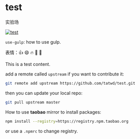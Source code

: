 # test
实验场

[![test]][test-url]

`use-gulp`: how to use gulp.

表情：:+1: :smile: :fire: :clap: :dog:

This is a test content.

[test]: http://img.shields.io/badge/Hexo-2.4+-2BAF2B.svg?style=flat-square
[test-url]: http://www.baidu.com


add a remote called `upstream` if you want to contribute it:
```bash
git remote add upstream https://github.com/tatwd/test.git
```
then you can update your local repo:
```bash
git pull upstream master
```

How to use **taobao** mirror to install packages:

```bash
npm install --registry=https://registry.npm.taobao.org
```

or use a `.npmrc` to change registry.
